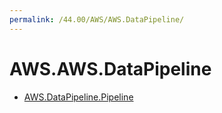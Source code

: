 ```yaml
---
permalink: /44.00/AWS/AWS.DataPipeline/
---
```


# AWS.AWS.DataPipeline



* [AWS.DataPipeline.Pipeline](AWS.DataPipeline.Pipeline.md)